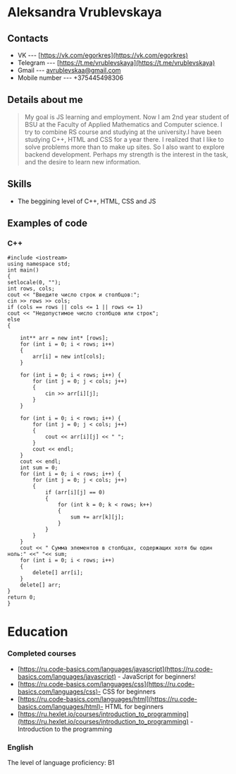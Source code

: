 # Aleksandra Vrublevskaya

## Contacts

* VK --- [https://vk.com/egorkres](https://vk.com/egorkres)  
* Telegram ---  [https://t.me/vrublevskaya](https://t.me/vrublevskaya) 
* Gmail --- [avrublevskaa@gmail.com](avrublevskaa@gmail.com)  
* Mobile number --- +375445498306  

## Details about me
> My goal is JS learning and employment. Now I am 2nd year student of BSU at the Faculty of Applied Mathematics and Computer science. I try to combine RS course and studying at the university.I have been studying C++, HTML and CSS for a year there. I realized that I like to solve problems more than to make up sites. So I also want to explore backend development. Perhaps my strength is the interest in the task, and the desire to learn new information.


## Skills
  - The beggining level of C++, HTML, CSS and JS

## Examples of code
### C++
```
#include <iostream>
using namespace std;
int main()
{
setlocale(0, "");
int rows, cols;
cout << "Введите число строк и столбцов:";
cin >> rows >> cols;
if (cols == rows || cols <= 1 || rows <= 1)
cout << "Недопустимое число столбцов или строк";
else
{

	int** arr = new int* [rows];
	for (int i = 0; i < rows; i++)
	{
		arr[i] = new int[cols];
	}

	for (int i = 0; i < rows; i++) {
		for (int j = 0; j < cols; j++)
		{
			cin >> arr[i][j];
		}
	}

	for (int i = 0; i < rows; i++) {
		for (int j = 0; j < cols; j++)
		{
			cout << arr[i][j] << " ";
		}
		cout << endl;
	}
	cout << endl;
	int sum = 0;
	for (int i = 0; i < rows; i++) {
		for (int j = 0; j < cols; j++)
		{
			if (arr[i][j] == 0)
			{
				for (int k = 0; k < rows; k++)
				{
					sum += arr[k][j];
				}
			}
		}
	}
	cout << " Сумма элементов в столбцах, содержащих хотя бы один ноль:" <<" "<< sum;
	for (int i = 0; i < rows; i++)
	{
		delete[] arr[i];
	}
	delete[] arr;
}
return 0;
}
```
# Education
### Completed courses
* [https://ru.code-basics.com/languages/javascript](https://ru.code-basics.com/languages/javascript) - JavaScript for beginners!
* [https://ru.code-basics.com/languages/css](https://ru.code-basics.com/languages/css)- CSS for beginners
* [https://ru.code-basics.com/languages/html](https://ru.code-basics.com/languages/html)- HTML for beginners
* [https://ru.hexlet.io/courses/introduction_to_programming](https://ru.hexlet.io/courses/introduction_to_programming) - Introduction to the programming

### English

The level of language proficiency: B1




